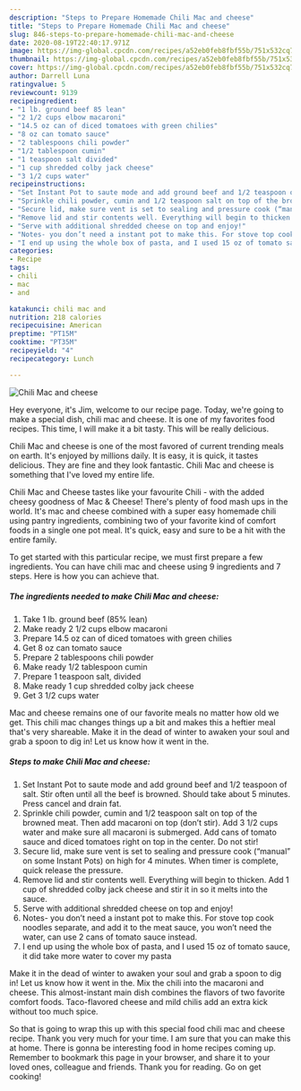 ```yaml
---
description: "Steps to Prepare Homemade Chili Mac and cheese"
title: "Steps to Prepare Homemade Chili Mac and cheese"
slug: 846-steps-to-prepare-homemade-chili-mac-and-cheese
date: 2020-08-19T22:40:17.971Z
image: https://img-global.cpcdn.com/recipes/a52eb0feb8fbf55b/751x532cq70/chili-mac-and-cheese-recipe-main-photo.jpg
thumbnail: https://img-global.cpcdn.com/recipes/a52eb0feb8fbf55b/751x532cq70/chili-mac-and-cheese-recipe-main-photo.jpg
cover: https://img-global.cpcdn.com/recipes/a52eb0feb8fbf55b/751x532cq70/chili-mac-and-cheese-recipe-main-photo.jpg
author: Darrell Luna
ratingvalue: 5
reviewcount: 9139
recipeingredient:
- "1 lb. ground beef 85 lean"
- "2 1/2 cups elbow macaroni"
- "14.5 oz can of diced tomatoes with green chilies"
- "8 oz can tomato sauce"
- "2 tablespoons chili powder"
- "1/2 tablespoon cumin"
- "1 teaspoon salt divided"
- "1 cup shredded colby jack cheese"
- "3 1/2 cups water"
recipeinstructions:
- "Set Instant Pot to saute mode and add ground beef and 1/2 teaspoon of salt. Stir often until all the beef is browned. Should take about 5 minutes. Press cancel and drain fat."
- "Sprinkle chili powder, cumin and 1/2 teaspoon salt on top of the browned meat. Then add macaroni on top (don’t stir). Add 3 1/2 cups water and make sure all macaroni is submerged. Add cans of tomato sauce and diced tomatoes right on top in the center. Do not stir!"
- "Secure lid, make sure vent is set to sealing and pressure cook (“manual” on some Instant Pots) on high for 4 minutes. When timer is complete, quick release the pressure."
- "Remove lid and stir contents well. Everything will begin to thicken. Add 1 cup of shredded colby jack cheese and stir it in so it melts into the sauce."
- "Serve with additional shredded cheese on top and enjoy!"
- "Notes- you don’t need a instant pot to make this. For stove top cook noodles separate, and add it to the meat sauce, you won’t need the water, can use 2 cans of tomato sauce instead."
- "I end up using the whole box of pasta, and I used 15 oz of tomato sauce, it did take more water to cover my pasta"
categories:
- Recipe
tags:
- chili
- mac
- and

katakunci: chili mac and 
nutrition: 218 calories
recipecuisine: American
preptime: "PT15M"
cooktime: "PT35M"
recipeyield: "4"
recipecategory: Lunch

---
```



![Chili Mac and cheese](https://img-global.cpcdn.com/recipes/a52eb0feb8fbf55b/751x532cq70/chili-mac-and-cheese-recipe-main-photo.jpg)

Hey everyone, it's Jim, welcome to our recipe page. Today, we're going to make a special dish, chili mac and cheese. It is one of my favorites food recipes. This time, I will make it a bit tasty. This will be really delicious.

Chili Mac and cheese is one of the most favored of current trending meals on earth. It's enjoyed by millions daily. It is easy, it is quick, it tastes delicious. They are fine and they look fantastic. Chili Mac and cheese is something that I've loved my entire life.

Chili Mac and Cheese tastes like your favourite Chili - with the added cheesy goodness of Mac &amp; Cheese! There&#39;s plenty of food mash ups in the world. It&#39;s mac and cheese combined with a super easy homemade chili using pantry ingredients, combining two of your favorite kind of comfort foods in a single one pot meal. It&#39;s quick, easy and sure to be a hit with the entire family.


To get started with this particular recipe, we must first prepare a few ingredients. You can have chili mac and cheese using 9 ingredients and 7 steps. Here is how you can achieve that.

<!--inarticleads1-->

##### The ingredients needed to make Chili Mac and cheese:

1. Take 1 lb. ground beef (85% lean)
1. Make ready 2 1/2 cups elbow macaroni
1. Prepare 14.5 oz can of diced tomatoes with green chilies
1. Get 8 oz can tomato sauce
1. Prepare 2 tablespoons chili powder
1. Make ready 1/2 tablespoon cumin
1. Prepare 1 teaspoon salt, divided
1. Make ready 1 cup shredded colby jack cheese
1. Get 3 1/2 cups water


Mac and cheese remains one of our favorite meals no matter how old we get. This chili mac changes things up a bit and makes this a heftier meal that&#39;s very shareable. Make it in the dead of winter to awaken your soul and grab a spoon to dig in! Let us know how it went in the. 

<!--inarticleads2-->

##### Steps to make Chili Mac and cheese:

1. Set Instant Pot to saute mode and add ground beef and 1/2 teaspoon of salt. Stir often until all the beef is browned. Should take about 5 minutes. Press cancel and drain fat.
1. Sprinkle chili powder, cumin and 1/2 teaspoon salt on top of the browned meat. Then add macaroni on top (don’t stir). Add 3 1/2 cups water and make sure all macaroni is submerged. Add cans of tomato sauce and diced tomatoes right on top in the center. Do not stir!
1. Secure lid, make sure vent is set to sealing and pressure cook (“manual” on some Instant Pots) on high for 4 minutes. When timer is complete, quick release the pressure.
1. Remove lid and stir contents well. Everything will begin to thicken. Add 1 cup of shredded colby jack cheese and stir it in so it melts into the sauce.
1. Serve with additional shredded cheese on top and enjoy!
1. Notes- you don’t need a instant pot to make this. For stove top cook noodles separate, and add it to the meat sauce, you won’t need the water, can use 2 cans of tomato sauce instead.
1. I end up using the whole box of pasta, and I used 15 oz of tomato sauce, it did take more water to cover my pasta


Make it in the dead of winter to awaken your soul and grab a spoon to dig in! Let us know how it went in the. Mix the chili into the macaroni and cheese. This almost-instant main dish combines the flavors of two favorite comfort foods. Taco-flavored cheese and mild chilis add an extra kick without too much spice. 

So that is going to wrap this up with this special food chili mac and cheese recipe. Thank you very much for your time. I am sure that you can make this at home. There is gonna be interesting food in home recipes coming up. Remember to bookmark this page in your browser, and share it to your loved ones, colleague and friends. Thank you for reading. Go on get cooking!
